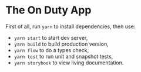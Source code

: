 # The On Duty App
First of all, run `yarn` to install dependencies, then use:
* `yarn start` to start dev server,
* `yarn build` to build production version,
* `yarn flow` to do a types check,
* `yarn test` to run unit and snapshot tests,
* `yarn storybook` to view living documentation.
